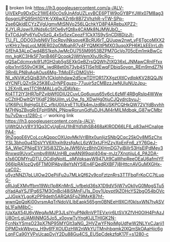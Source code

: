 🛑 broken link
https://lh3.googleusercontent.com/a-/ALV-UjVEkPo9DxDc21WE4I0cOs9JnAfqUZLxvBCE6PTW9oGY8PYJWx07M8ag36psgnUPQ95Hi1GYK-VX6wXZrt6r8B72VhzhR-vTW-SPp-2se6QkldECYzZVgUgmvMtSNVo256LQchkYD8P4ARebuXPZ2-XJYLiRJqwj1UlNds6cSfOe6vfQt8x4CAMk8NJMWJbO_-ExTCdJgPv6YuDySzG_4xSx5zxCpozF1CkX1S9ySnCDI8DizJt-TU_FL_ODO03ybN6VTocRpvjNksqyeKBcRU6rT_QUupw2nwt_yF6TgcoMXX2yrKHrz7egLvoLM9ER02qOMbahR7v4FYQMKItPMXO3uqoXPH6KLkEElrrLdhGfEhA3ALpCwd4BS1kphJwMcDU755M9953BZPM7GcVo705cEm1mkBwCcmn_kgKC3Hk5F7qnB46FQcoqk2jWtVemXIvJ9cRg--gQSaCdcmxvki91JfGH2qb5gSEXkGeBZrsQQWhZtXQ36xLJNMawCRnIFfxxoIbx1nrIS59vOK9K_jwdR8et0tj73yb4STISe1tIEwqFDbiqSoyqn_REm9mdZ7N3Rn6LPN8vAgAOus6Mg-TtMoEFcDMGVH-NI_xNVjKz5QisB3jfy1Cklqhhdaw2d5cwTDYOR17XXgztXtlCydlpkKV28QQJNdYCNFLQZnSk25K8Eu2rNPEguzo-77uujr5zCMBzzJwNUIuNUzJpu-L2EXnllLws1TC9hMALLgOrJDAVkp-Kt4TT2lY3HR7pPZvibWf0DIU2CuvLGo6uxus65v6cL6zMF4RBgRsIp4WWwpCZtIHDwItQY1XjdF29bUiIm_vLOw_fg_XDwHg0tjuCJQydrcbvuJ-U1K6PcLRgHgGLEC_vfbU0iUrxET1UEk4mJzdBkUSKPCQHkQW72VYdBvvhhM7HNgZBvqRrEFpH9NN_PNpwRorunGdfuDJHJM4rMILMdbqk_G87wCMbrhu7vDw=s1280-c
✅ working link
https://lh3.googleusercontent.com/a-/ALV-UjWtQUyV8Y31Qq3CyUgEnU1lhBYd1dhSB468aKlROD66LF6_p83wHCnaIgePA4-9hZggoE6VCoLccAQppcOXUqvMkIVrIBItx0unlijzSNbQCqc2SkOv8M5zChxYSL3bho0u41DsVYV6Xhxjh9zsfgAcL6zW3xtJFHZzyXpEnFn6_zY76GeJ-SA_WIeCPNigE1iY3I5j83ZDrJeJWf6IVczBhhOXHmDG7yiBiIlr53HsEIPdMey3Rnxwq9UvxCxmbv8WAUnHB_owAN9I9qqI404w-mJz7XnotjiuL4_PA2DA-s1s6ODMYruDTU_OCdIgNoitL_pMVqksavW947Ut9CaWhpReeOEaU6afmIYF066lpRA1ozQy6FTM0IPAbyi8eYsNY5IEn4FQedRXBF7j8HttcnAVGuMXGHx-caC02-u5yzNNZl7pLUIOw2OePiiFu2u7MLkQf62y9coFztznRrs3TTFbqFrKoCC7tLupG-oRjJqEXMyffbm19Wcl1p8KnMnS_iyfbeld36sX1D9dV5jW7vOkIlyG0MpgSTu5oYadAaYSJ1Pq6S7M3OnBcI48iSMnFiJ1s_Doy1Upvpt9jZOHcYS2bgO54bOVc_JJGpkYLgoKzPP9deth5ARQASFqZ9MxKB7hf-wwnQpQqKi00vrsmAqTrNdoViLIbEapk565gm0BNEeH9XCjf0kIsxWN7tyASVbL1FaiM8bC-jUaXaX54U6yWegAvMJP3JLsIYruPNkRnVPTEVxrjr6LtSVXZfVH0OlH4PrAzJU8OrrLgUAMIjNMG5Jo5_x0oywTvYngKIJLTHIGK2N-FcnNxYSmsO23pX7NP95MYGlt3aNG_2HVZwYFNoiMgUdfwW2NLYxCJarji1DPMDxkWbycu_H9v6fFXOUDzHW2nWkYUTMnjhbqmk2lXQmSkOAaHjic6gLqnFCa90YVPxUcapDvjY2Du88Gu4CS_EU5pCdekzfqK17F=s1280-c